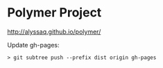 Polymer Project
===

http://alyssaq.github.io/polymer/

Update gh-pages:    

    > git subtree push --prefix dist origin gh-pages